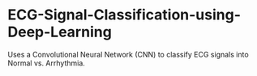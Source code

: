 # ECG-Signal-Classification-using-Deep-Learning
Uses a Convolutional Neural Network (CNN) to classify ECG signals into Normal vs. Arrhythmia.
